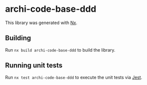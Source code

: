 # archi-code-base-ddd

This library was generated with [Nx](https://nx.dev).

## Building

Run `nx build archi-code-base-ddd` to build the library.

## Running unit tests

Run `nx test archi-code-base-ddd` to execute the unit tests via [Jest](https://jestjs.io).
